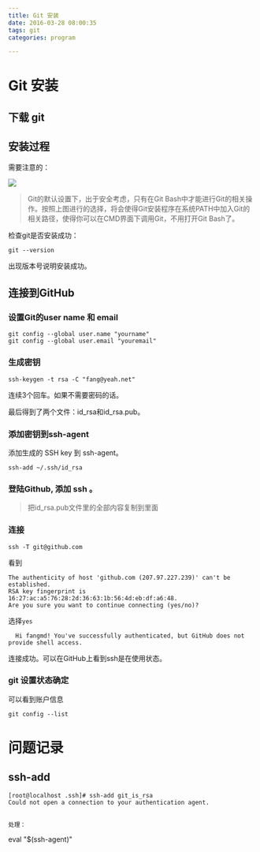 ```yaml
---
title: Git 安装
date: 2016-03-28 08:00:35 
tags: git
categories: program

---
```




# Git 安装
## 下载 git
## 安装过程
需要注意的：

![](https://xuanwo.org/imgs/opinion/Git-path-setting.png)

>Git的默认设置下，出于安全考虑，只有在Git Bash中才能进行Git的相关操作。按照上图进行的选择，将会使得Git安装程序在系统PATH中加入Git的相关路径，使得你可以在CMD界面下调用Git，不用打开Git Bash了。

<!--more-->

检查git是否安装成功：

	git --version

出现版本号说明安装成功。

## 连接到GitHub
### 设置Git的user name 和 email

	git config --global user.name "yourname"
	git config --global user.email "youremail"

### 生成密钥
	ssh-keygen -t rsa -C "fang@yeah.net"

连续3个回车。如果不需要密码的话。

最后得到了两个文件：id_rsa和id_rsa.pub。

### 添加密钥到ssh-agent
添加生成的 SSH key 到 ssh-agent。

	ssh-add ~/.ssh/id_rsa

### 登陆Github, 添加 ssh 。
>把id_rsa.pub文件里的全部内容复制到里面

### 连接
	ssh -T git@github.com

看到

	The authenticity of host 'github.com (207.97.227.239)' can't be established.
    RSA key fingerprint is 16:27:ac:a5:76:28:2d:36:63:1b:56:4d:eb:df:a6:48.
    Are you sure you want to continue connecting (yes/no)?

选择`yes`

	  Hi fangmd! You've successfully authenticated, but GitHub does not provide shell access.

连接成功。可以在GitHub上看到ssh是在使用状态。

### git 设置状态确定
可以看到账户信息

	git config --list


# 问题记录

## ssh-add 

```
[root@localhost .ssh]# ssh-add git_is_rsa
Could not open a connection to your authentication agent.


处理：
```
eval "$(ssh-agent)"
```